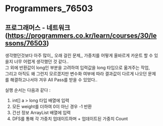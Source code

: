 # Programmers_76503
## 프로그래머스 - 네트워크(https://programmers.co.kr/learn/courses/30/lessons/76503)
생각했던것보다 아주 많이,, 오래 걸린 문제,,
가중치를 어떻게 올바르게 카운트 할 수 있을지 너무 어렵게 생각했던 것 같다..  
그 외에 반환값이 long인 부분을 고려하여 입력값을 long 타입으로 옮겨주는 작업,  
그리고 아직도 왜 그런지 모르겠지만 변수화 여부에 따라 결과값이 다르게 나오던 문제를 해결하고나서야 겨우 All Pass를 받을 수 있었다..

실행 순서는 다음과 같다 :   
1. int[] a > long 타입 배열에 입력
2. 모든 weight를 더하여 0이 아닌 경우 -1 반환
3. 간선 정보 ArrayList 배열에 입력
4. DFS를 통해 각 가중치 업데이트하며 + 업데이트된 가중치 Count
